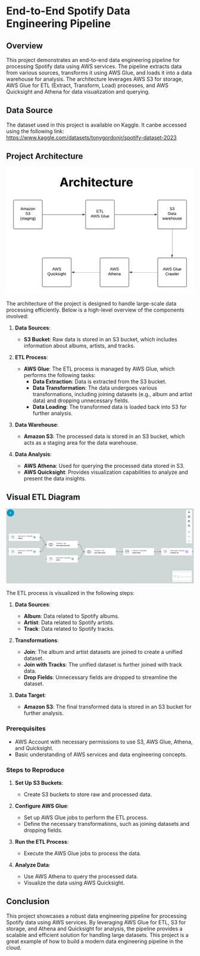 # End-to-End Spotify Data Engineering Pipeline

## Overview

This project demonstrates an end-to-end data engineering pipeline for processing Spotify data using AWS services. The pipeline extracts data from various sources, transforms it using AWS Glue, and loads it into a data warehouse for analysis. The architecture leverages AWS S3 for storage, AWS Glue for ETL (Extract, Transform, Load) processes, and AWS Quicksight and Athena for data visualization and querying.

## Data Source
The dataset used in this project is available on Kaggle. It canbe accessed using the following link:
https://www.kaggle.com/datasets/tonygordonjr/spotify-dataset-2023

## Project Architecture
![](architecture.png)

The architecture of the project is designed to handle large-scale data processing efficiently. Below is a high-level overview of the components involved:

1. **Data Sources**: 
   - **S3 Bucket**: Raw data is stored in an S3 bucket, which includes information about albums, artists, and tracks.

2. **ETL Process**:
   - **AWS Glue**: The ETL process is managed by AWS Glue, which performs the following tasks:
     - **Data Extraction**: Data is extracted from the S3 bucket.
     - **Data Transformation**: The data undergoes various transformations, including joining datasets (e.g., album and artist data) and dropping unnecessary fields.
     - **Data Loading**: The transformed data is loaded back into S3 for further analysis.

3. **Data Warehouse**:
   - **Amazon S3**: The processed data is stored in an S3 bucket, which acts as a staging area for the data warehouse.

4. **Data Analysis**:
   - **AWS Athena**: Used for querying the processed data stored in S3.
   - **AWS Quicksight**: Provides visualization capabilities to analyze and present the data insights.

## Visual ETL Diagram
![](https://github.com/sushanthbandameedi/Spotify-DE-Project/blob/main/Visual%20ETL.png)

The ETL process is visualized in the following steps:

1. **Data Sources**:
   - **Album**: Data related to Spotify albums.
   - **Artist**: Data related to Spotify artists.
   - **Track**: Data related to Spotify tracks.

2. **Transformations**:
   - **Join**: The album and artist datasets are joined to create a unified dataset.
   - **Join with Tracks**: The unified dataset is further joined with track data.
   - **Drop Fields**: Unnecessary fields are dropped to streamline the dataset.

3. **Data Target**:
   - **Amazon S3**: The final transformed data is stored in an S3 bucket for further analysis.

### Prerequisites

- AWS Account with necessary permissions to use S3, AWS Glue, Athena, and Quicksight.
- Basic understanding of AWS services and data engineering concepts.

### Steps to Reproduce

1. **Set Up S3 Buckets**:
   - Create S3 buckets to store raw and processed data.

2. **Configure AWS Glue**:
   - Set up AWS Glue jobs to perform the ETL process.
   - Define the necessary transformations, such as joining datasets and dropping fields.

3. **Run the ETL Process**:
   - Execute the AWS Glue jobs to process the data.

4. **Analyze Data**:
   - Use AWS Athena to query the processed data.
   - Visualize the data using AWS Quicksight.

## Conclusion

This project showcases a robust data engineering pipeline for processing Spotify data using AWS services. By leveraging AWS Glue for ETL, S3 for storage, and Athena and Quicksight for analysis, the pipeline provides a scalable and efficient solution for handling large datasets. This project is a great example of how to build a modern data engineering pipeline in the cloud.
